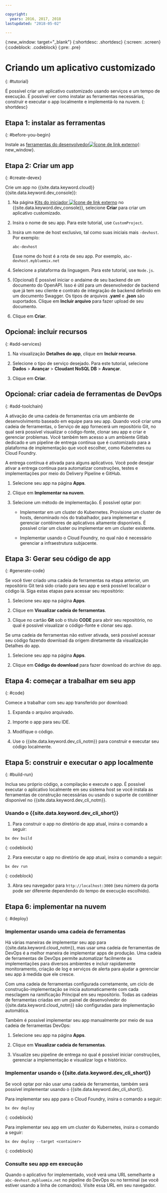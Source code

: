 ```yaml
---

copyright:
  years: 2016, 2017, 2018
lastupdated: "2018-05-02"

---
```


{:new_window: target="_blank"}
{:shortdesc: .shortdesc}
{:screen: .screen}
{:codeblock: .codeblock}
{:pre: .pre}

# Criando um aplicativo customizado
{: #tutorial}

É possível criar um aplicativo customizado usando serviços e um tempo de execução. É possível ver como instalar as ferramentas necessárias, construir e executar o app localmente e implementá-lo na nuvem.
{: shortdesc}

## Etapa 1: instalar as ferramentas
{: #before-you-begin}

Instale as [ferramentas do desenvolvedor![Ícone de link externo](../../icons/launch-glyph.svg "Ícone de link externo")](https://github.com/IBM-Bluemix/ibm-cloud-developer-tools){: new_window}.

## Etapa 2: Criar um app
{: #create-devex}

Crie um app no {{site.data.keyword.cloud}} {{site.data.keyword.dev_console}}:

1. Na página [Kits do iniciador ![Ícone de link externo](../../icons/launch-glyph.svg "Ícone de link externo")](https://console.ng.bluemix.net/developer/appservice/starter-kits/) no {{site.data.keyword.dev_console}}, selecione **Criar** para criar um aplicativo customizado.

2. Insira o nome de seu app. Para este tutorial, use `CustomProject`.   

3. Insira um nome de host exclusivo, tal como suas iniciais mais `-devhost`. Por
exemplo:

	```
	abc-devhost
	```

	Esse nome do host é a rota de seu app. Por exemplo, `abc-devhost.mybluemix.net`

4. Selecione a plataforma da linguagem. Para este tutorial, use `Node.js`.

5. (Opcional) É possível iniciar o andaime de seu backend de um documento do OpenAPI. Isso é útil para um desenvolvedor de backend que já tem seu cliente e contrato de integração de backend definido em um documento Swagger. Os tipos de arquivos **.yaml** e **.json** são suportados. Clique em **Incluir arquivo** para fazer upload de seu documento.

6. Clique em **Criar**.

## Opcional: incluir recursos
{: #add-services}

1. Na visualização **Detalhes do app**, clique em **Incluir recurso**.

2. Selecione o tipo de serviço desejado. Para este tutorial, selecione **Dados** > **Avançar** > **Cloudant NoSQL DB** > **Avançar**.

3. Clique em **Criar**.

## Opcional: criar cadeia de ferramentas de DevOps
{: #add-toolchain}

A ativação de uma cadeia de ferramentas cria um ambiente de desenvolvimento baseado em equipe para seu app. Quando você criar uma cadeia de ferramentas, o Serviço de app fornecerá um repositório Git, no qual será possível visualizar o código-fonte, clonar seu app e criar e gerenciar problemas. Você também tem acesso a um ambiente Gitlab dedicado e um pipeline de entrega contínua que é customizado para a plataforma de implementação que você escolher, como Kubernetes ou Cloud Foundry.

A entrega contínua é ativada para alguns aplicativos. Você pode desejar ativar a entrega contínua para automatizar construções, testes e implementações por meio do Delivery Pipeline e GitHub.

1. Selecione seu app na página **Apps**.

2. Clique em **Implementar na nuvem**.

3. Selecione um método de implementação. É possível optar por:

	* Implementar em um cluster do Kubernetes. Provisione um cluster de hosts, denominado nós do trabalhador, para implementar e gerenciar contêineres de aplicativos altamente disponíveis. É possível criar um cluster ou implementar em um cluster existente.

	* Implementar usando o Cloud Foundry, no qual não é necessário gerenciar a infraestrutura subjacente.

## Etapa 3: Gerar seu código de app
{: #generate-code}

Se você tiver criado uma cadeia de ferramentas na etapa anterior, um repositório Git terá sido criado para seu app e será possível localizar o código lá. Siga estas etapas para acessar seu repositório:

1. Selecione seu app na página **Apps**.

2. Clique em **Visualizar cadeia de ferramentas**.

3. Clique no cartão **Git** sob o título **CODE** para abrir seu repositório, no qual é possível visualizar o código-fonte e clonar seu app.

Se uma cadeia de ferramentas não estiver ativada, será possível acessar seu código fazendo download da origem diretamente da visualização Detalhes do app.

1. Selecione seu app na página **Apps**.

2. Clique em **Código do download** para fazer download do archive do app.

## Etapa 4: começar a trabalhar em seu app
{: #code}

Comece a trabalhar com seu app transferido por download:

1. Expanda o arquivo arquivado.

2. Importe o app para seu IDE.

3. Modifique o código.

4. Use o {{site.data.keyword.dev_cli_notm}} para construir e executar seu código localmente.


## Etapa 5: construir e executar o app localmente
{: #build-run}

Inclua seu próprio código, a compilação e execute o app. É possível executar o aplicativo localmente em seu sistema host se você instala as ferramentas de construção necessárias ou usando o suporte de contêiner disponível no {{site.data.keyword.dev_cli_notm}}.

### Usando o {{site.data.keyword.dev_cli_short}}

1. Para construir o app no diretório de app atual, insira o comando a seguir:

  ```
  bx dev build
  ```
  {: codeblock}

2. Para executar o app no diretório de app atual, insira o comando a seguir:

  ```
  bx dev run
  ```
  {: codeblock}

3. Abra seu navegador para `http://localhost:3000` (seu número da porta pode ser diferente dependendo do tempo de execução escolhido).


## Etapa 6: implementar na nuvem
{: #deploy}

### Implementar usando uma cadeia de ferramentas
Há várias maneiras de implementar seu app para {{site.data.keyword.cloud_notm}}, mas usar uma cadeia de ferramentas de DevOps é a melhor maneira de implementar apps de produção. Uma cadeia de ferramentas de DevOps permite automatizar facilmente as implementações para diversos ambientes e incluir rapidamente monitoramento, criação de log e serviços de alerta para ajudar a gerenciar seu app à medida que ele cresce.

Com uma cadeia de ferramentas configurada corretamente, um ciclo de construção-implementação se inicia automaticamente com cada mesclagem na ramificação Principal em seu repositório. Todas as cadeias de ferramentas criadas em um painel de desenvolvedor do {{site.data.keyword.cloud_notm}} são configuradas para implementação automática.

Também é possível implementar seu app manualmente por meio de sua cadeia de ferramentas DevOps:

1. Selecione seu app na página **Apps**.

2. Clique em **Visualizar cadeia de ferramentas**.

3. Visualize seu pipeline de entrega no qual é possível iniciar construções, gerenciar a implementação e visualizar logs e histórico.

### Implementar usando o {{site.data.keyword.dev_cli_short}}
Se você optar por não usar uma cadeia de ferramentas, também será possível implementar usando o {{site.data.keyword.dev_cli_short}}.

Para implementar seu app para o Cloud Foundry, insira o comando a seguir:

  ```
  bx dev deploy
  ```
  {: codeblock}

Para implementar seu app em um cluster do Kubernetes, insira o comando a seguir:

```
bx dev deploy --target <container>
```
{: codeblock}

### Consulte seu app em execução
Quando o aplicativo for implementado, você verá uma URL semelhante a `abc-devhost.mybluemix.net` no pipeline do DevOps ou no terminal (se você estiver usando a linha de comandos). Visite essa URL em seu navegador.
